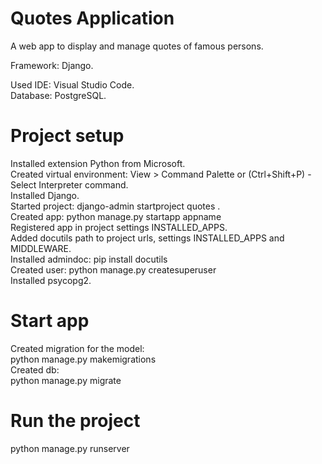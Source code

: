 # Quotes Application  
A web app to display and manage quotes of famous persons.  

Framework: Django.  

Used IDE: Visual Studio Code.  
Database: PostgreSQL.  

# Project setup  
Installed extension Python from Microsoft.  
Created virtual environment: View > Command Palette or (Ctrl+Shift+P) - Select Interpreter command.  
Installed Django.  
Started project: django-admin startproject quotes .  
Created app: python manage.py startapp appname  
Registered app in project settings INSTALLED_APPS.  
Added docutils path to project urls, settings INSTALLED_APPS and MIDDLEWARE.  
Installed admindoc: pip install docutils  
Created user: python manage.py createsuperuser  
Installed psycopg2.  

# Start app  
Created migration for the model:  
python manage.py makemigrations    
Created db:  
python manage.py migrate  

# Run the project  
python manage.py runserver  